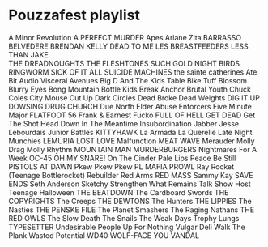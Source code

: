 ​
# Pouzzafest playlist
A Minor Revolution
A PERFECT MURDER 
Apes
Ariane Zita
BARRASSO
BELVEDERE
BRENDAN KELLY 
DEAD TO ME 
LES BREASTFEEDERS 
LESS THAN JAKE  
THE DREADNOUGHTS
THE FLESHTONES
SUCH GOLD 
NIGHT BIRDS
RINGWORM
SICK OF IT ALL
SUICIDE MACHINES
the sainte catherines
Ate Bit
Audio Visceral
Avenues
Big D And The Kids Table
Bike Tuff
Blossom
Blurry Eyes
Bong Mountain
Bottle Kids
Break Anchor
Brutal Youth
Chuck Coles
City Mouse
Cut Up
Dark Circles
Dead Broke
Dead Weights
DIG IT UP 
DOWSING
DRUG CHURCH 
Due North
Elder Abuse
Enforcers
Five Minute Major
FLATFOOT 56
Frank & Earnest
Fucko
FULL OF HELL
GET DEAD
Get The Shot
Head Down
In The Meantime
Insubordination
Jabber
Jesse Lebourdais
Junior Battles
KITTYHAWK 
La Armada
La Querelle
Late Night Munchies
LEMURIA 
LOST LOVE 
Malfunction 
MEAT WAVE
Merauder
Molly Drag
Molly Rhythm
MOUNTAIN MAN
MURDERBURGERS 
Nightmares For A Week
OC-45
OH MY SNARE!
On The Cinder
Pale Lips
Peace Be Still
PISTOLS AT DAWN
Pkew Pkew Pkew
PL MAFIA
PROWL 
Ray Rocket (Teenage Bottlerocket)
Rebuilder
Red Arms
RED MASS
Sammy Kay
SAVE ENDS
Seth Anderson
Sketchy
Strengthen What Remains 
Talk Show Host
Teenage Halloween
THE BEATDOWN 
The Cardboard Swords
THE COPYRIGHTS
The Creeps
THE DEWTONS 
The Hunters
THE LIPPIES 
The Nasties
THE PENSKE FILE
The Planet Smashers
The Raging Nathans
THE RED OWLS 
The Slow Death
The Snails
The Weak Days
Trophy Lungs
TYPESETTER 
Undesirable People
Up For Nothing
Vulgar Deli
Walk The Plank
Wasted Potential
WD40
WOLF-FACE
YOU VANDAL
























































